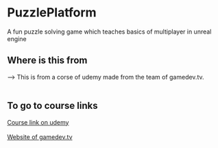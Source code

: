 # PuzzlePlatform
A fun puzzle solving game which teaches basics of multiplayer in unreal engine
## Where is this from
--> This is from a corse of udemy made from the team of gamedev.tv.<br><br>
## To go to course links
[Course link on udemy](https://www.udemy.com/course/unrealmultiplayer)<br><br>
[Website of gamedev.tv](https://www.gamedev.tv/)

